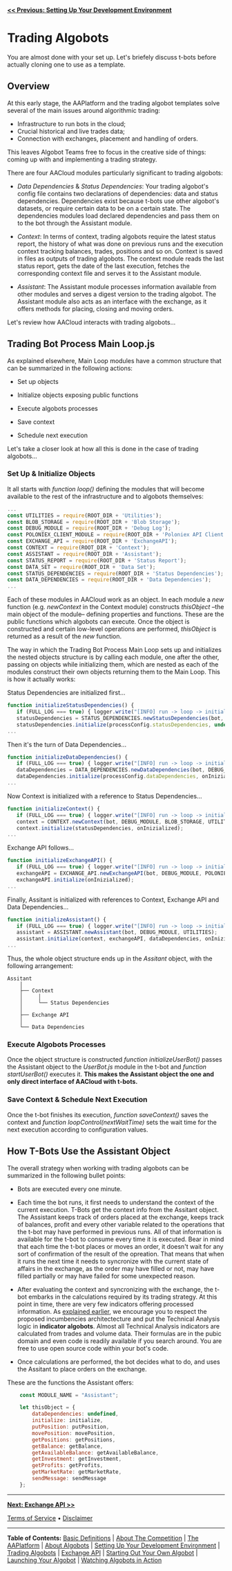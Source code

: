 **[<< Previous: Setting Up Your Development Environment](./0-Setup.md)**



# Trading Algobots

You are almost done with your set up. Let's briefely discuss t-bots before actually cloning one to use as a template.

## Overview

At this early stage, the AAPlatform and the trading algobot templates solve several of the main issues around algorithmic trading:

* Infrastructure to run bots in the cloud;
* Crucial historical and live trades data;
* Connection with exchanges, placement and handling of orders.

This leaves Algobot Teams free to focus in the creative side of things: coming up with and implementing a trading strategy.

There are four AACloud modules particularly significant to trading algobots:

* _Data Dependencies_ & _Status Dependencies_: Your trading algobot's config file contains two declarations of dependencies: data and status dependencies. Dependencies exist because t-bots use other algobot's datasets, or require certain data to be on a certain state. The dependencies modules load declared dependencies and pass them on to the bot through the Assistant module.

* _Context_: In terms of context, trading algobots require the latest status report, the history of what was done on previous runs and the execution context tracking balances, trades, positions and so on. Context is saved in files as outputs of trading algobots. The context module reads the last status report, gets the date of the last execution, fetches the corresponding context file and serves it to the Assistant module.

* _Assistant_: The Assistant module processes information available from other modules and serves a digest version to the trading algobot. The Assistant module also acts as an interface with the exchange, as it offers methods for placing, closing and moving orders.

Let's review how AACloud interacts with trading algobots...

## Trading Bot Process Main Loop.js

As explained elsewhere, Main Loop modules have a common structure that can be summarized in the following actions:

* Set up objects

* Initialize objects exposing public functions

* Execute algobots processes

* Save context

* Schedule next execution

Let's take a closer look at how all this is done in the case of trading algobots...

### Set Up & Initialize Objects

It all starts with _function loop()_ defining the modules that will become available to the rest of the infrastructure and to algobots themselves:

```JavaScript
...
const UTILITIES = require(ROOT_DIR + 'Utilities');
const BLOB_STORAGE = require(ROOT_DIR + 'Blob Storage');
const DEBUG_MODULE = require(ROOT_DIR + 'Debug Log');
const POLONIEX_CLIENT_MODULE = require(ROOT_DIR + 'Poloniex API Client');
const EXCHANGE_API = require(ROOT_DIR + 'ExchangeAPI');
const CONTEXT = require(ROOT_DIR + 'Context');
const ASSISTANT = require(ROOT_DIR + 'Assistant');
const STATUS_REPORT = require(ROOT_DIR + 'Status Report');
const DATA_SET = require(ROOT_DIR + 'Data Set');
const STATUS_DEPENDENCIES = require(ROOT_DIR + 'Status Dependencies');
const DATA_DEPENDENCIES = require(ROOT_DIR + 'Data Dependencies');
...
```

Each of these modules in AACloud work as an object. In each module a _new_ function (e.g. _newContext_ in the Context module) constructs _thisObject_ –the main object of the module– defining properties and functions. These are the public functions which algobots can execute. Once the object is constructed and certain low-level operations are performed, _thisObject_ is returned as a result of the _new_ function.

The way in which the Trading Bot Process Main Loop sets up and initializes the nested objects structure is by calling each module, one after the other, passing on objects while initializing them, which are nested as each of the modules construct their own objects returning them to the Main Loop.
This is how it actually works:

Status Dependencies are initialized first...

```JavaScript
function initializeStatusDependencies() {
   if (FULL_LOG === true) { logger.write("[INFO] run -> loop -> initializeStatusDependencies ->  Entering function."); }
   statusDependencies = STATUS_DEPENDENCIES.newStatusDependencies(bot, DEBUG_MODULE, STATUS_REPORT, BLOB_STORAGE, UTILITIES);
   statusDependencies.initialize(processConfig.statusDependencies, undefined, undefined, onInizialized);
...
```

Then it's the turn of Data Dependencies...

```JavaScript
function initializeDataDependencies() {
   if (FULL_LOG === true) { logger.write("[INFO] run -> loop -> initializeDataDependencies ->  Entering function."); }
   dataDependencies = DATA_DEPENDENCIES.newDataDependencies(bot, DEBUG_MODULE, DATA_SET, BLOB_STORAGE, UTILITIES);
   dataDependencies.initialize(processConfig.dataDependencies, onInizialized);
...
```

Now Context is initialized with a reference to Status Dependencies...

```JavaScript
function initializeContext() {
   if (FULL_LOG === true) { logger.write("[INFO] run -> loop -> initializeContext ->  Entering function."); }
   context = CONTEXT.newContext(bot, DEBUG_MODULE, BLOB_STORAGE, UTILITIES, STATUS_REPORT);
   context.initialize(statusDependencies, onInizialized);
...
```
Exchange API follows...

```JavaScript
function initializeExchangeAPI() {
   if (FULL_LOG === true) { logger.write("[INFO] run -> loop -> initializeExchangeAPI ->  Entering function."); }
   exchangeAPI = EXCHANGE_API.newExchangeAPI(bot, DEBUG_MODULE, POLONIEX_CLIENT_MODULE);
   exchangeAPI.initialize(onInizialized);
...
```

Finally, Assitant is initialized with references to Context, Exchange API and Data Dependencies...

```JavaScript
function initializeAssistant() {
   if (FULL_LOG === true) { logger.write("[INFO] run -> loop -> initializeAssistant ->  Entering function."); }
   assistant = ASSISTANT.newAssistant(bot, DEBUG_MODULE, UTILITIES);
   assistant.initialize(context, exchangeAPI, dataDependencies, onInizialized);
...
```

Thus, the whole object structure ends up in the _Assitant_ object, with the following arrangement:

```
Assitant
	│
	├── Context
	│	  │
	│	  └── Status Dependencies
	│
	├── Exchange API
	│
	└── Data Dependencies
```

### Execute Algobots Processes

Once the object structure is constructed _function initializeUserBot()_ passes the Assistant object to the _UserBot.js_ module in the t-bot and _function startUserBot()_ executes it. **This makes the Assistant object the one and only direct interface of AACloud with t-bots.**

### Save Context & Schedule Next Execution

Once the t-bot finishes its execution, _function saveContext()_ saves the context and _function loopControl(nextWaitTime)_ sets the wait time for the next execution according to configuration values.

## How T-Bots Use the Assistant Object

The overall strategy when working with trading algobots can be summarized in the following bullet points:

* Bots are executed every one minute.

* Each time the bot runs, it first needs to understand the context of the current execution. T-Bots get the context info from the Assitant object. The Assistant keeps track of orders placed at the exchange, keeps track of balances, profit and every other variable related to the operations that the t-bot may have performed in previous runs. All of that information is available for the t-bot to consume every time it is executed. Bear in mind that each time the t-bot places or moves an order, it doesn't wait for any sort of confirmation of the result of the opreation. That means that when it runs the next time it needs to syncronize with the current state of affairs in the exchange, as the order may have filled or not, may have filled partially or may have failed for some unexpected reason.

* After evaluating the context and syncronizing with the exchange, the t-bot embarks in the calculations required by its trading strategy. At this point in time, there are very few indicators offering processed information. As [explained earlier](../Algobots.md#indicator-algobots-aka-i-bots), we encourage you to respect the proposed incumbencies architectecture and put the Technical Analysis logic in **indicator algobots**. Almost all Technical Analysis indicators are calculated from trades and volume data. Their formulas are in the pubic domain and even code is readily available if you search around. You are free to use open source code within your bot's code.

* Once calculations are performed, the bot decides what to do, and uses the Assitant to place orders on the exchange.

These are the functions the Assistant offers:

```JavaScript
    const MODULE_NAME = "Assistant";

    let thisObject = {
        dataDependencies: undefined,
        initialize: initialize,
        putPosition: putPosition,
        movePosition: movePosition,
        getPositions: getPositions,
        getBalance: getBalance,
        getAvailableBalance: getAvailableBalance,
        getInvestment: getInvestment,
        getProfits: getProfits,
        getMarketRate: getMarketRate,
        sendMessage: sendMessage
    };
```

<hr />

**[Next: Exchange API >>](./1b-Exchange-API.md)**

[Terms of Service](../Terms.md)  &bull;  [Disclaimer](../Disclaimer.md)

<hr />

**Table of Contents:** [Basic Definitions](../README.md/#basic-definitions) | [About The Competition](../TheCompetition.md) | [The AAPlatform](../AAPlatform.md) | [About Algobots](../Algobots.md) | [Setting Up Your Development Environment](./0-Setup.md) | [Trading Algobots](./1-TradingAlgobots.md) | [Exchange API](./1b-Exchange-API.md) | [Starting Out Your Own Algobot](./2-YourOwnAlgobot.md) | [Launching Your Algobot](./3-LaunchingYourAlgobot.md) | [Watching Algobots in Action](../Algobots-in-action.md) 
